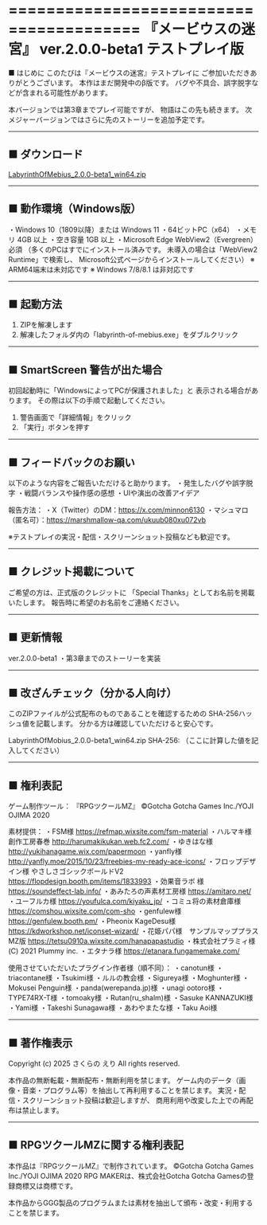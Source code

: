 ========================================
『メービウスの迷宮』 ver.2.0.0-beta1
テストプレイ版
========================================

■ はじめに
このたびは『メービウスの迷宮』テストプレイに
ご参加いただきありがとうございます。
本作はまだ開発中のβ版です。
バグや不具合、誤字脱字などが含まれる可能性があります。

本バージョンでは第3章までプレイ可能ですが、
物語はこの先も続きます。
次メジャーバージョンではさらに先のストーリーを追加予定です。

----------------------------------------
■ ダウンロード
----------------------------------------
[LabyrinthOfMebius_2.0.0-beta1_win64.zip](assets/LabyrinthOfMebius_2.0.0-beta1_win64.zip?raw=true)

----------------------------------------
■ 動作環境（Windows版）
----------------------------------------
・Windows 10（1809以降）または Windows 11
・64ビットPC（x64）
・メモリ 4GB 以上
・空き容量 1GB 以上
・Microsoft Edge WebView2（Evergreen）必須
  （多くのPCはすでにインストール済みです。
   未導入の場合は「WebView2 Runtime」で検索し、
   Microsoft公式ページからインストールしてください）
※ ARM64端末は未対応です
※ Windows 7/8/8.1 は非対応です

----------------------------------------
■ 起動方法
----------------------------------------
1. ZIPを解凍します
2. 解凍したフォルダ内の「labyrinth-of-mebius.exe」をダブルクリック

----------------------------------------
■ SmartScreen 警告が出た場合
----------------------------------------
初回起動時に「WindowsによってPCが保護されました」と
表示される場合があります。
その際は以下の手順で起動してください。

1. 警告画面で「詳細情報」をクリック
2. 「実行」ボタンを押す

----------------------------------------
■ フィードバックのお願い
----------------------------------------
以下のような内容をご報告いただけると助かります。
・発生したバグや誤字脱字
・戦闘バランスや操作感の感想
・UIや演出の改善アイデア

報告方法：
・X（Twitter）のDM：https://x.com/minnon6130
・マシュマロ（匿名可）：https://marshmallow-qa.com/ukuub080xu072vb

※テストプレイの実況・配信・スクリーンショット投稿なども歓迎です。

----------------------------------------
■ クレジット掲載について
----------------------------------------
ご希望の方は、正式版のクレジットに
「Special Thanks」としてお名前を掲載いたします。
報告時に希望のお名前をご連絡ください。

----------------------------------------
■ 更新情報
----------------------------------------
ver.2.0.0-beta1
・第3章までのストーリーを実装

----------------------------------------
■ 改ざんチェック（分かる人向け）
----------------------------------------
このZIPファイルが公式配布のものであることを確認するための
SHA-256ハッシュ値を記載します。
分かる方は確認していただけると安心です。

LabyrinthOfMobius_2.0.0-beta1_win64.zip
SHA-256: （ここに計算した値を記入してください）

----------------------------------------
■ 権利表記
----------------------------------------
ゲーム制作ツール：
『RPGツクールMZ』
©Gotcha Gotcha Games Inc./YOJI OJIMA 2020

素材提供：
・FSM様
  https://refmap.wixsite.com/fsm-material
・ハルマキ様　創作工房春巻
  http://harumakikukan.web.fc2.com/
・ゆきはな様
  http://yukihanagame.wix.com/papermoon
・yanfly様
  http://yanfly.moe/2015/10/23/freebies-mv-ready-ace-icons/
・フロップデザイン様
  やさしさゴシックボールドV2
  https://flopdesign.booth.pm/items/1833993
・効果音ラボ 様
  https://soundeffect-lab.info/
・あみたろの声素材工房様
  https://amitaro.net/
・ユーフルカ様
  https://youfulca.com/kiyaku_jp/
・コミュ将の素材倉庫様
  https://comshou.wixsite.com/com-sho
・genfulew様
  https://genfulew.booth.pm/
・Pheonix KageDesu様
  https://kdworkshop.net/iconset-wizard/
・花姫パパ様　サンプルマッププラスMZ版
  https://tetsu0910a.wixsite.com/hanapapastudio
・株式会社プラミィ様
  (C) 2021 Plummy inc.
・エタナラ様
  https://etanara.fungamemake.com/

使用させていただいたプラグイン作者様（順不同）：
・canotun様
・triacontane様
・Tsukimi様
・ルルの教会様
・Sigureya様
・Moghunter様
・Mokusei Penguin様
・panda(werepanda.jp)様
・unagi ootoro様
・TYPE74RX-T様
・tomoaky様
・Rutan(ru_shalm)様
・Sasuke KANNAZUKI様
・Yami様
・Takeshi Sunagawa様
・あわやまたな様
・Taku Aoi様

----------------------------------------
■ 著作権表示
----------------------------------------
Copyright (c) 2025 さくらの えり
All rights reserved.

本作品の無断転載・無断配布・無断利用を禁じます。
ゲーム内のデータ（画像・音楽・プログラム等）を抽出して再利用することを禁じます。
実況・配信・スクリーンショット投稿は歓迎しますが、
商用利用や改変した上での再配布は禁止します。

----------------------------------------
■ RPGツクールMZに関する権利表記
----------------------------------------
本作品は『RPGツクールMZ』で制作されています。
©Gotcha Gotcha Games Inc./YOJI OJIMA 2020
RPG MAKERは、株式会社Gotcha Gotcha Gamesの登録商標又は商標です。

本作品からGGG製品のプログラムまたは素材を抽出して頒布・改変・利用することを禁じます。